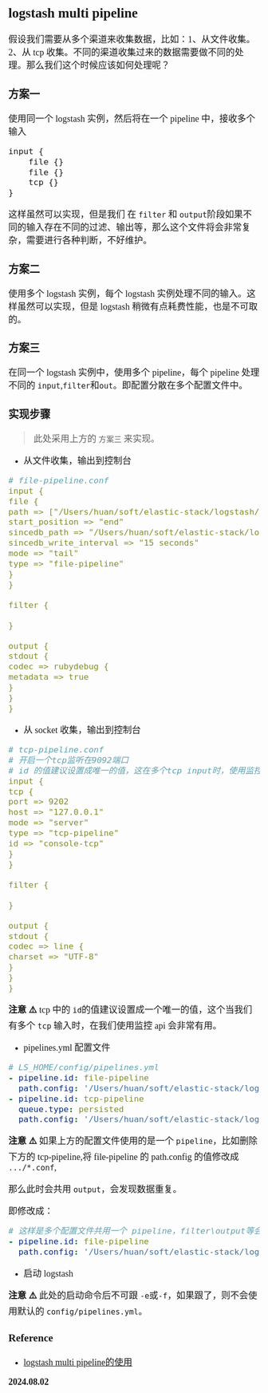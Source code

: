 <font size=4 face='楷体'>

## logstash multi pipeline

假设我们需要从多个渠道来收集数据，比如：1、从文件收集。2、从 tcp 收集。不同的渠道收集过来的数据需要做不同的处理。那么我们这个时候应该如何处理呢？

### 方案一

使用同一个 logstash 实例，然后将在一个 pipeline 中，接收多个输入

```xml
input {
    file {}
    file {}
    tcp {}
}
```

这样虽然可以实现，但是我们 在 `filter` 和 `output`阶段如果不同的输入存在不同的过滤、输出等，那么这个文件将会非常复杂，需要进行各种判断，不好维护。

### 方案二

使用多个 logstash 实例，每个 logstash 实例处理不同的输入。这样虽然可以实现，但是 logstash 稍微有点耗费性能，也是不可取的。

### 方案三

在同一个 logstash 实例中，使用多个 pipeline，每个 pipeline 处理不同的 `input`,`filter`和`out`。即配置分散在多个配置文件中。

### 实现步骤

> 此处采用上方的 `方案三` 来实现。

- 从文件收集，输出到控制台

```yaml
# file-pipeline.conf
input {
file {
path => ["/Users/huan/soft/elastic-stack/logstash/logstash/pipeline.conf/multi-pipeline/file-pipeline.log"]
start_position => "end"
sincedb_path => "/Users/huan/soft/elastic-stack/logstash/logstash/pipeline.conf/multi-pipeline/sincedb.db"
sincedb_write_interval => "15 seconds"
mode => "tail"
type => "file-pipeline"
}
}

filter {

}

output {
stdout {
codec => rubydebug {
metadata => true
}
}
}
```

- 从 socket 收集，输出到控制台

```yaml
# tcp-pipeline.conf
# 开启一个tcp监听在9092端口
# id 的值建议设置成唯一的值，这在多个tcp input时，使用监控api时非常有用的。
input {
tcp {
port => 9202
host => "127.0.0.1"
mode => "server"
type => "tcp-pipeline"
id => "console-tcp"
}
}

filter {

}

output {
stdout {
codec => line {
charset => "UTF-8"
}
}
}
```

**注意 ⚠️** tcp 中的 `id`的值建议设置成一个唯一的值，这个当我们有多个 `tcp` 输入时，在我们使用监控 api 会非常有用。

- pipelines.yml 配置文件

```yaml
# LS_HOME/config/pipelines.yml
- pipeline.id: file-pipeline
  path.config: '/Users/huan/soft/elastic-stack/logstash/logstash/pipeline.conf/multi-pipeline/file-pipeline.conf'
- pipeline.id: tcp-pipeline
  queue.type: persisted
  path.config: '/Users/huan/soft/elastic-stack/logstash/logstash/pipeline.conf/multi-pipeline/tcp-pipeline.conf'
```

**注意 ⚠️** 如果上方的配置文件使用的是一个 `pipeline`，比如删除下方的 tcp-pipeline,将 file-pipeline 的 path.config 的值修改成 `.../*.conf`,

那么此时会共用 `output`，会发现数据重复。

即修改成：

```yaml
# 这样是多个配置文件共用一个 pipeline，filter\output等会共享。
- pipeline.id: file-pipeline
  path.config: '/Users/huan/soft/elastic-stack/logstash/logstash/pipeline.conf/multi-pipeline/*.conf'
```

- 启动 logstash

**注意 ⚠️** 此处的启动命令后不可跟 `-e`或`-f`，如果跟了，则不会使用默认的 `config/pipelines.yml`。

### Reference

- [logstash multi pipeline的使用](https://www.jianshu.com/p/9da006b4bec4)

**2024.08.02**
